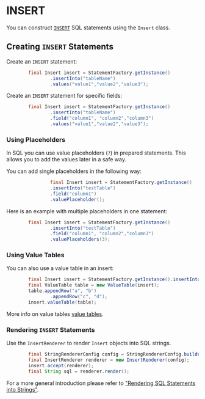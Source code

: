 # INSERT 

You can construct [`INSERT`](https://docs.exasol.com/sql/insert.htm) SQL statements using the `Insert` class.

## Creating `INSERT` Statements

Create an `INSERT` statement:

```java
        final Insert insert = StatementFactory.getInstance()
                .insertInto("tableName")
                .values("value1","value2","value3");
```

Create an `INSERT` statement for specific fields:

```java
        final Insert insert = StatementFactory.getInstance()
                .insertInto("tableName")
                .field("column1", "column2","column3")
                .values("value1","value2","value3");
```

### Using Placeholders

In SQL you can use value placeholders (`?`) in prepared statements. This allows you to add the values later in a safe way.

You can add single placeholders in the following way:

```java
		        final Insert insert = StatementFactory.getInstance()
                .insertInto("testTable")
                .field("column1")
                .valuePlaceholder();
```

Here is an example with multiple placeholders in one statement:

```java
        final Insert insert = StatementFactory.getInstance()
                .insertInto("testTable")
                .field("column1", "column2","column3")
                .valuePlaceholders(3);
```

### Using Value Tables

You can also use a value table in an insert:

```java
        final Insert insert = StatementFactory.getInstance().insertInto("tableName");
        final ValueTable table = new ValueTable(insert);
        table.appendRow("a", "b")
                .appendRow("c", "d");
        insert.valueTable(table);
``` 

More info on value tables [value tables](../common_constructs/value_tables.md).

### Rendering `INSERT` Statements

Use the `InsertRenderer` to render `Insert` objects into SQL strings.

```java
        final StringRendererConfig config = StringRendererConfig.builder().quoteIdentifiers(true).build();
        final InsertRenderer renderer = new InsertRenderer(config);
        insert.accept(renderer);
        final String sql = renderer.render();
``` 

For a more general introduction please refer to ["Rendering SQL Statements into Strings"](../rendering.md).